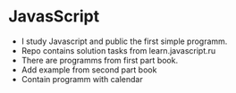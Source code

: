 # JavasScript
* I study Javascript and public the first simple programm.
* Repo contains solution tasks from learn.javascript.ru
* There are programms from first part book.
* Add example from second part book
* Contain programm with calendar
